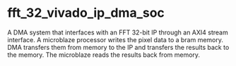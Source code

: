 # fft_32_vivado_ip_dma_soc
A DMA system that interfaces with an FFT 32-bit IP through an AXI4 stream interface. A microblaze processor writes the pixel data to a bram memory. DMA transfers them from memory to the IP and transfers the results back to the memory. The microblaze reads the results back from memory.
